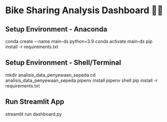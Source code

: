 # Bike Sharing Analysis Dashboard 🚴‍♂️

## Setup Environment - Anaconda

conda create --name main-ds python=3.9
conda activate main-ds
pip install -r requirements.txt

## Setup Environment - Shell/Terminal
mkdir analisis_data_penyewaan_sepeda
cd analisis_data_penyewaan_sepeda
pipenv install
pipenv shell
pip install -r requirements.txt

## Run Streamlit App
streamlit run dashboard.py
